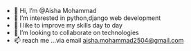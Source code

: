 - 👋 Hi, I’m @Aisha Mohammad
- 👀 I’m interested in python,django web development
- 🌱 I like to improve my skills day to day
- 💞️ I’m looking to collaborate on technologies
- 📫 reach me ...via email aisha.mohammad2504@gmail.com

<!---
Aisha2504/Aisha2504 is a ✨ special ✨ repository because its `README.md` (this file) appears on your GitHub profile.
You can click the Preview link to take a look at your changes.
--->
